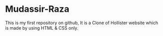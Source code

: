 # Mudassir-Raza
This is my first repository on github, It is a Clone of Hollister website which is made by using HTML &amp; CSS only. 
